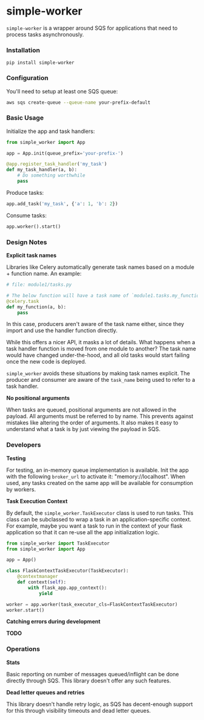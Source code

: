 # simple-worker

`simple-worker` is a wrapper around SQS for applications that need to process
tasks asynchronously.

### Installation

`pip install simple-worker`

### Configuration

You'll need to setup at least one SQS queue:

```bash
aws sqs create-queue --queue-name your-prefix-default
```

### Basic Usage

Initialize the app and task handlers:

```python
from simple_worker import App

app = App.init(queue_prefix='your-prefix-')

@app.register_task_handler('my_task')
def my_task_handler(a, b):
    # Do something worthwhile
    pass
```

Produce tasks:

```python
app.add_task('my_task', {'a': 1, 'b': 2})
```

Consume tasks:

```python
app.worker().start()
```

### Design Notes

**Explicit task names**

Libraries like Celery automatically generate task names based on a module +
function name. An example:

```python
# file: module1/tasks.py

# The below function will have a task name of `module1.tasks.my_function`
@celery.task
def my_function(a, b):
    pass
```

In this case, producers aren't aware of the task name either, since they import
and use the handler function directly.

While this offers a nicer API, it masks a lot of details. What happens when a
task handler function is moved from one module to another? The task name would
have changed under-the-hood, and all old tasks would start failing once the new
code is deployed.

`simple_worker` avoids these situations by making task names explicit. The
producer and consumer are aware of the `task_name` being used to refer to
a task handler.

**No positional arguments**

When tasks are queued, positional arguments are not allowed in the payload. All
arguments must be referred to by name. This prevents against mistakes like
altering the order of arguments. It also makes it easy to understand what a
task is by just viewing the payload in SQS.

### Developers

**Testing**

For testing, an in-memory queue implementation is available. Init the app with
the following `broker_url` to activate it: "memory://localhost". When used, any
tasks created on the same app will be available for consumption by workers.

**Task Execution Context**

By default, the `simple_worker.TaskExecutor` class is used to run tasks. This
class can be subclassed to wrap a task in an application-specific context.
For example, maybe you want a task to run in the context of your flask
application so that it can re-use all the app initialization logic.

```python
from simple_worker import TaskExecutor
from simple_worker import App

app = App()

class FlaskContextTaskExecutor(TaskExecutor):
    @contextmanager
    def context(self):
        with flask_app.app_context():
            yield

worker = app.worker(task_executor_cls=FlaskContextTaskExecutor)
worker.start()
```

**Catching errors during development**

**TODO**

### Operations

**Stats**

Basic reporting on number of messages queued/inflight can be done directly
through SQS. This library doesn't offer any such features.

**Dead letter queues and retries**

This library doesn't handle retry logic, as SQS has decent-enough support
for this through visibility timeouts and dead letter queues.
